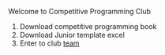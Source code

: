 Welcome to Competitive Programming Club

1. Download competitive programming book
2. Download Junior template excel
3. Enter to club [team](https://docs.google.com/spreadsheets/d/1c7JFa8pFZIxwEcXBxeDZT8foNpuYkmjV3aP9ss_91ts/edit?usp=sharing)
